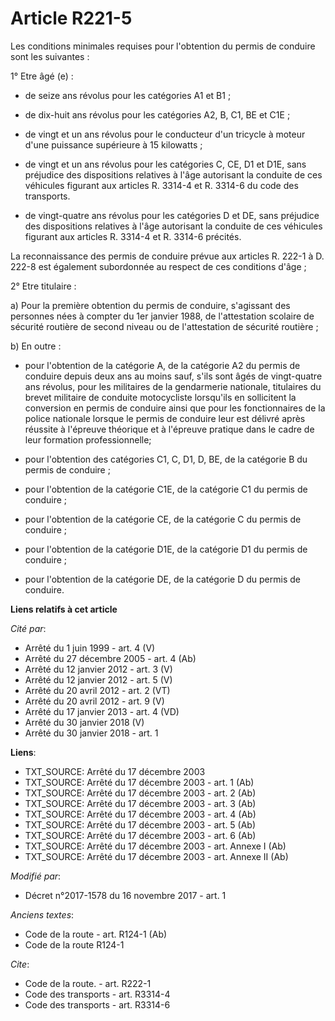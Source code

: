 # Article R221-5

Les conditions minimales requises pour l'obtention du permis de conduire sont les suivantes :

1° Etre âgé (e) :

- de seize ans révolus pour les catégories A1 et B1 ;

- de dix-huit ans révolus pour les catégories A2, B, C1, BE et C1E ;

- de vingt et un ans révolus pour le conducteur d'un tricycle à moteur d'une puissance supérieure à 15 kilowatts ;

- de vingt et un ans révolus pour les catégories C, CE, D1 et D1E, sans préjudice des dispositions relatives à l'âge
autorisant la conduite de ces véhicules figurant aux articles R. 3314-4 et R. 3314-6 du code des transports.

- de vingt-quatre ans révolus pour les catégories D et DE, sans préjudice des dispositions relatives à l'âge autorisant la
conduite de ces véhicules figurant aux articles R. 3314-4 et R. 3314-6 précités.

La reconnaissance des permis de conduire prévue aux articles R. 222-1 à D. 222-8 est également subordonnée au respect de ces
conditions d'âge ;

2° Etre titulaire :

a) Pour la première obtention du permis de conduire, s'agissant des personnes nées à compter du 1er janvier 1988, de
l'attestation scolaire de sécurité routière de second niveau ou de l'attestation de sécurité routière ;

b) En outre :

- pour l'obtention de la catégorie A, de la catégorie A2 du permis de conduire depuis deux ans au moins sauf, s'ils sont âgés
de vingt-quatre ans révolus, pour les militaires de la gendarmerie nationale, titulaires du brevet militaire de conduite
motocycliste lorsqu'ils en sollicitent la conversion en permis de conduire ainsi que pour les fonctionnaires de la police
nationale lorsque le permis de conduire leur est délivré après réussite à l'épreuve théorique et à l'épreuve pratique dans le
cadre de leur formation professionnelle;

- pour l'obtention des catégories C1, C, D1, D, BE, de la catégorie B du permis de conduire ;

- pour l'obtention de la catégorie C1E, de la catégorie C1 du permis de conduire ;

- pour l'obtention de la catégorie CE, de la catégorie C du permis de conduire ;

- pour l'obtention de la catégorie D1E, de la catégorie D1 du permis de conduire ;

- pour l'obtention de la catégorie DE, de la catégorie D du permis de conduire.

**Liens relatifs à cet article**

_Cité par_:

  - Arrêté du 1 juin 1999 - art. 4 (V)
  - Arrêté du 27 décembre 2005 - art. 4 (Ab)
  - Arrêté du 12 janvier 2012 - art. 3 (V)
  - Arrêté du 12 janvier 2012 - art. 5 (V)
  - Arrêté du 20 avril 2012 - art. 2 (VT)
  - Arrêté du 20 avril 2012 - art. 9 (V)
  - Arrêté du 17 janvier 2013 - art. 4 (VD)
  - Arrêté du 30 janvier 2018 (V)
  - Arrêté du 30 janvier 2018 - art. 1

**Liens**:

  - TXT_SOURCE: Arrêté du 17 décembre 2003
  - TXT_SOURCE: Arrêté du 17 décembre 2003 - art. 1 (Ab)
  - TXT_SOURCE: Arrêté du 17 décembre 2003 - art. 2 (Ab)
  - TXT_SOURCE: Arrêté du 17 décembre 2003 - art. 3 (Ab)
  - TXT_SOURCE: Arrêté du 17 décembre 2003 - art. 4 (Ab)
  - TXT_SOURCE: Arrêté du 17 décembre 2003 - art. 5 (Ab)
  - TXT_SOURCE: Arrêté du 17 décembre 2003 - art. 6 (Ab)
  - TXT_SOURCE: Arrêté du 17 décembre 2003 - art. Annexe I (Ab)
  - TXT_SOURCE: Arrêté du 17 décembre 2003 - art. Annexe II (Ab)

_Modifié par_:

  - Décret n°2017-1578 du 16 novembre 2017 - art. 1

_Anciens textes_:

  - Code de la route - art. R124-1 (Ab)
  - Code de la route R124-1

_Cite_:

  - Code de la route. - art. R222-1
  - Code des transports - art. R3314-4
  - Code des transports - art. R3314-6
